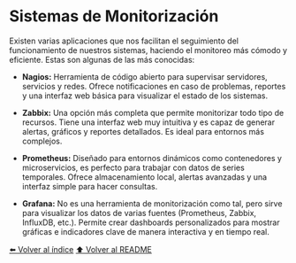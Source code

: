 # Sistemas de Monitorización

Existen varias aplicaciones que nos facilitan el seguimiento del funcionamiento de nuestros sistemas, haciendo el monitoreo más cómodo y eficiente. Estas son algunas de las más conocidas:

- **Nagios:**
  Herramienta de código abierto para supervisar servidores, servicios y redes. Ofrece notificaciones en caso de problemas, reportes y una interfaz web básica para visualizar el estado de los sistemas.

- **Zabbix:**
  Una opción más completa que permite monitorizar todo tipo de recursos. Tiene una interfaz web muy intuitiva y es capaz de generar alertas, gráficos y reportes detallados. Es ideal para entornos más complejos.

- **Prometheus:**
  Diseñado para entornos dinámicos como contenedores y microservicios, es perfecto para trabajar con datos de series temporales. Ofrece almacenamiento local, alertas avanzadas y una interfaz simple para hacer consultas.

- **Grafana:**
  No es una herramienta de monitorización como tal, pero sirve para visualizar los datos de varias fuentes (Prometheus, Zabbix, InfluxDB, etc.). Permite crear dashboards personalizados para mostrar gráficas e indicadores clave de manera interactiva y en tiempo real.

[⬅️ Volver al índice](./Index.md)
[⬆️ Volver al README](/README.md)
